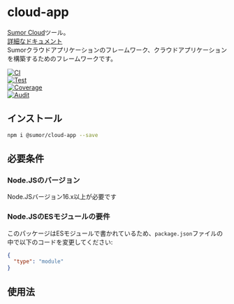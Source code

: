 # cloud-app

[Sumor Cloud](https://sumor.cloud)ツール。  
[詳細なドキュメント](https://sumor.cloud/cloud-app)  
Sumorクラウドアプリケーションのフレームワーク、クラウドアプリケーションを構築するためのフレームワークです。

[![CI](https://github.com/sumor-cloud/cloud-app/actions/workflows/ci.yml/badge.svg)](https://github.com/sumor-cloud/cloud-app/actions/workflows/ci.yml)  
[![Test](https://github.com/sumor-cloud/cloud-app/actions/workflows/ut.yml/badge.svg)](https://github.com/sumor-cloud/cloud-app/actions/workflows/ut.yml)  
[![Coverage](https://github.com/sumor-cloud/cloud-app/actions/workflows/coverage.yml/badge.svg)](https://github.com/sumor-cloud/cloud-app/actions/workflows/coverage.yml)  
[![Audit](https://github.com/sumor-cloud/cloud-app/actions/workflows/audit.yml/badge.svg)](https://github.com/sumor-cloud/cloud-app/actions/workflows/audit.yml)

## インストール

```bash
npm i @sumor/cloud-app --save
```

## 必要条件

### Node.JSのバージョン

Node.JSバージョン16.x以上が必要です

### Node.JSのESモジュールの要件

このパッケージはESモジュールで書かれているため、`package.json`ファイルの中で以下のコードを変更してください:

```json
{
  "type": "module"
}
```

## 使用法
